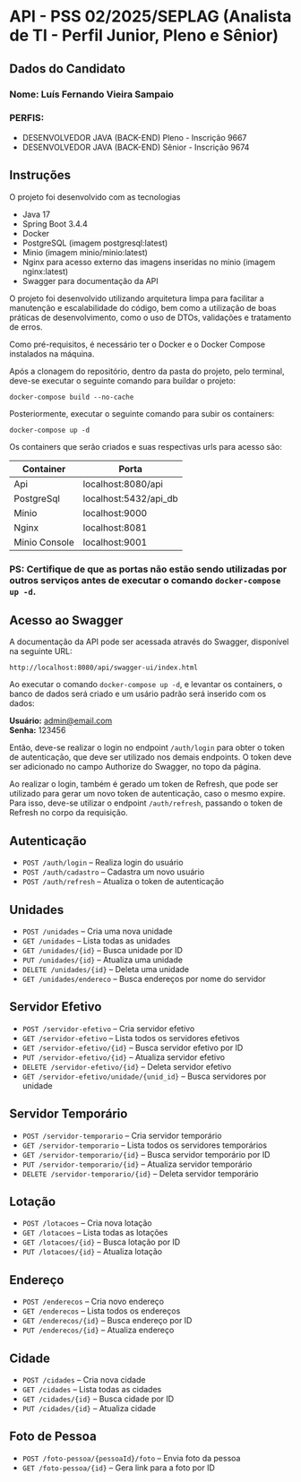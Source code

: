 # API - PSS 02/2025/SEPLAG (Analista de TI - Perfil Junior, Pleno e Sênior)

## Dados do Candidato
### Nome: **Luís Fernando Vieira Sampaio**

### PERFIS: 

  - DESENVOLVEDOR JAVA (BACK-END) Pleno - Inscrição 9667     
  -  DESENVOLVEDOR JAVA (BACK-END) Sênior - Inscrição 9674 


## Instruções

O projeto foi desenvolvido com as tecnologias
- Java 17
- Spring Boot 3.4.4
- Docker
- PostgreSQL (imagem postgresql:latest)
- Minio (imagem minio/minio:latest)
- Nginx para acesso externo das imagens inseridas no minio (imagem nginx:latest)
- Swagger para documentação da API

O projeto foi desenvolvido utilizando arquitetura limpa para facilitar a manutenção e escalabilidade do código, bem como a utilização de boas práticas de desenvolvimento, como o uso de DTOs, validações e tratamento de erros.


Como pré-requisitos, é necessário ter o Docker e o Docker Compose instalados na máquina.


Após a clonagem do repositório, dentro da pasta do projeto, pelo terminal, deve-se executar o seguinte comando para buildar o projeto:

```
docker-compose build --no-cache
```

Posteriormente, executar o seguinte comando para subir os containers:

```
docker-compose up -d
```
Os containers que serão criados e suas respectivas urls para acesso são:

| Container                 | Porta                 |
|---------------------------|-----------------------|
| Api                       | localhost:8080/api    |
| PostgreSql | localhost:5432/api_db |
| Minio                     | localhost:9000        |
| Nginx                     | localhost:8081        |
| Minio Console             | localhost:9001        |

### PS: Certifique de que as portas não estão sendo utilizadas por outros serviços antes de executar o comando `docker-compose up -d`.

## Acesso ao Swagger

A documentação da API pode ser acessada através do Swagger, disponível na seguinte URL:

```
http://localhost:8080/api/swagger-ui/index.html
```

Ao executar o comando `docker-compose up -d`, e levantar os containers, o banco de dados será criado e 
um usário padrão será inserido com os dados:

**Usuário:** admin@email.com  
**Senha:** 123456

Então, deve-se realizar o login no endpoint `/auth/login` para obter o token de autenticação, que deve ser utilizado nos demais endpoints.
O token deve ser adicionado no campo Authorize do Swagger, no topo da página.

Ao realizar o login, também é gerado um token de Refresh, que pode ser utilizado para gerar um novo token de autenticação, caso o mesmo expire.
Para isso, deve-se utilizar o endpoint `/auth/refresh`, passando o token de Refresh no corpo da requisição.




## Autenticação

- `POST /auth/login` – Realiza login do usuário
- `POST /auth/cadastro` – Cadastra um novo usuário
- `POST /auth/refresh` – Atualiza o token de autenticação

## Unidades

- `POST /unidades` – Cria uma nova unidade
- `GET /unidades` – Lista todas as unidades
- `GET /unidades/{id}` – Busca unidade por ID
- `PUT /unidades/{id}` – Atualiza uma unidade
- `DELETE /unidades/{id}` – Deleta uma unidade
- `GET /unidades/endereco` – Busca endereços por nome do servidor

## Servidor Efetivo

- `POST /servidor-efetivo` – Cria servidor efetivo
- `GET /servidor-efetivo` – Lista todos os servidores efetivos
- `GET /servidor-efetivo/{id}` – Busca servidor efetivo por ID
- `PUT /servidor-efetivo/{id}` – Atualiza servidor efetivo
- `DELETE /servidor-efetivo/{id}` – Deleta servidor efetivo
- `GET /servidor-efetivo/unidade/{unid_id}` – Busca servidores por unidade

## Servidor Temporário

- `POST /servidor-temporario` – Cria servidor temporário
- `GET /servidor-temporario` – Lista todos os servidores temporários
- `GET /servidor-temporario/{id}` – Busca servidor temporário por ID
- `PUT /servidor-temporario/{id}` – Atualiza servidor temporário
- `DELETE /servidor-temporario/{id}` – Deleta servidor temporário

## Lotação

- `POST /lotacoes` – Cria nova lotação
- `GET /lotacoes` – Lista todas as lotações
- `GET /lotacoes/{id}` – Busca lotação por ID
- `PUT /lotacoes/{id}` – Atualiza lotação

## Endereço

- `POST /enderecos` – Cria novo endereço
- `GET /enderecos` – Lista todos os endereços
- `GET /enderecos/{id}` – Busca endereço por ID
- `PUT /enderecos/{id}` – Atualiza endereço

## Cidade

- `POST /cidades` – Cria nova cidade
- `GET /cidades` – Lista todas as cidades
- `GET /cidades/{id}` – Busca cidade por ID
- `PUT /cidades/{id}` – Atualiza cidade

## Foto de Pessoa

- `POST /foto-pessoa/{pessoaId}/foto` – Envia foto da pessoa
- `GET /foto-pessoa/{id}` – Gera link para a foto por ID  
